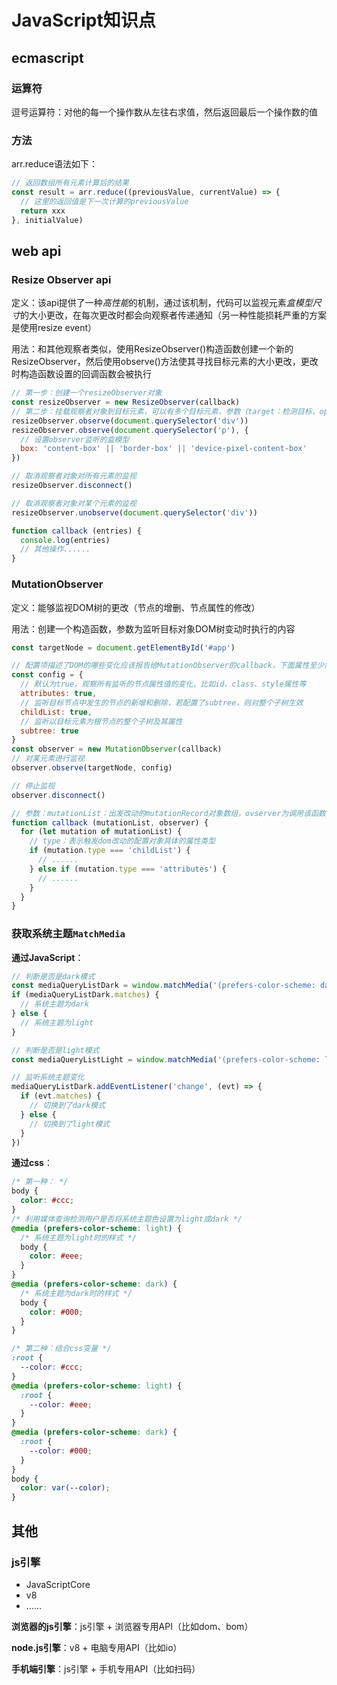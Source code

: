# JavaScript知识点

## ecmascript

### 运算符

逗号运算符：对他的每一个操作数从左往右求值，然后返回最后一个操作数的值

### 方法

arr.reduce语法如下：
```javascript
// 返回数组所有元素计算后的结果
const result = arr.reduce((previousValue, currentValue) => {
  // 这里的返回值是下一次计算的previousValue
  return xxx
}, initialValue)
```

## web api

### Resize Observer api

定义：该api提供了一种*高性能*的机制，通过该机制，代码可以监视元素*盒模型尺寸*的大小更改，在每次更改时都会向观察者传递通知（另一种性能损耗严重的方案是使用resize event）

用法：和其他观察者类似，使用ResizeObserver()构造函数创建一个新的ResizeObserver，然后使用observe()方法使其寻找目标元素的大小更改，更改时构造函数设置的回调函数会被执行

```javascript [ResizeObserver用法]
// 第一步：创建一个resizeObserver对象
const resizeObserver = new ResizeObserver(callback)
// 第二步：挂载观察者对象到目标元素，可以有多个目标元素，参数（target：检测目标，options：可选对象）
resizeObserver.observe(document.querySelector('div'))
resizeObserver.observe(document.querySelector('p'), {
  // 设置observer监听的盒模型
  box: 'content-box' || 'border-box' || 'device-pixel-content-box'
})

// 取消观察者对象对所有元素的监视
resizeObserver.disconnect()

// 取消观察者对象对某个元素的监视
resizeObserver.unobserve(document.querySelector('div'))

function callback (entries) {
  console.log(entries)
  // 其他操作......
}
```

### MutationObserver

定义：能够监视DOM树的更改（节点的增删、节点属性的修改）

用法：创建一个构造函数，参数为监听目标对象DOM树变动时执行的内容

```javascript [MutationObserver用法]
const targetNode = document.getElementById('#app')

// 配置项描述了DOM的哪些变化应该报告给MutationObserver的callback，下面属性至少需要一个以上的属性为true，详情见：https://developer.mozilla.org/zh-CN/docs/Web/API/MutationObserver/observe
const config = {
  // 默认为true，观察所有监听的节点属性值的变化，比如id、class、style属性等
  attributes: true,
  // 监听目标节点中发生的节点的新增和删除，若配置了subtree，则对整个子树生效
  childList: true,
  // 监听以目标元素为根节点的整个子树及其属性
  subtree: true
}
const observer = new MutationObserver(callback)
// 对某元素进行监视
observer.observe(targetNode, config)

// 停止监视
observer.disconnect()

// 参数：mutationList：出发改动的mutationRecord对象数组，ovserver为调用该函数的MutationObserver对象
function callback (mutationList, observer) {
  for (let mutation of mutationList) {
    // type：表示触发dom改动的配置对象具体的属性类型
    if (mutation.type === 'childList') {
      // ......
    } else if (mutation.type === 'attributes') {
      // ......
    }
  }
}

```

### 获取系统主题`MatchMedia`

**通过JavaScript**：

```javascript [获取系统主题]
// 判断是否是dark模式
const mediaQueryListDark = window.matchMedia('(prefers-color-scheme: dark)')
if (mediaQueryListDark.matches) {
  // 系统主题为dark
} else {
  // 系统主题为light
}

// 判断是否是light模式
const mediaQueryListLight = window.matchMedia('(prefers-color-scheme: light)')

// 监听系统主题变化
mediaQueryListDark.addEventListener('change', (evt) => {
  if (evt.matches) {
    // 切换到了dark模式
  } else {
    // 切换到了light模式
  }
})
```

**通过css**：

```css [获取系统主题]
/* 第一种： */
body {
  color: #ccc;
}
/* 利用媒体查询检测用户是否将系统主题色设置为light或dark */
@media (prefers-color-scheme: light) {
  /* 系统主题为light时的样式 */
  body {
    color: #eee;
  }
}
@media (prefers-color-scheme: dark) {
  /* 系统主题为dark时的样式 */
  body {
    color: #000;
  }
}

/* 第二种：结合css变量 */
:root {
  --color: #ccc;
}
@media (prefers-color-scheme: light) {
  :root {
    --color: #eee;
  }
}
@media (prefers-color-scheme: dark) {
  :root {
    --color: #000;
  }
}
body {
  color: var(--color);
}
```

## 其他

### js引擎

- JavaScriptCore
- v8
- ……

**浏览器的js引擎**：js引擎 + 浏览器专用API（比如dom、bom）

**node.js引擎**：v8 + 电脑专用API（比如io）

**手机端引擎**：js引擎 + 手机专用API（比如扫码）
